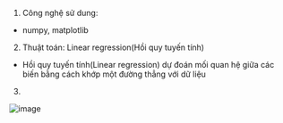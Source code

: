 1. Công nghệ sử dung:
- numpy, matplotlib

2. Thuật toán: Linear regression(Hồi quy tuyến tính)
- Hồi quy tuyến tính(Linear regression) dự đoán mối quan hệ giữa các biến bằng cách khớp một đường thẳng với dữ liệu

3.
![image](https://github.com/user-attachments/assets/96da3398-9b41-4f19-a5ae-00c4ec855d47)
